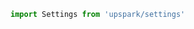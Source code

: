 <!--TITLE:Settings-->
<!--ABOUT:Upspark's Settings API module.-->

```javascript
import Settings from 'upspark/settings'
```